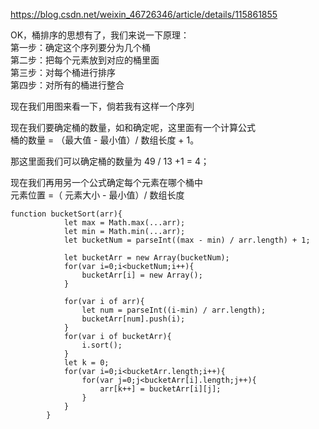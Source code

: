 https://blog.csdn.net/weixin_46726346/article/details/115861855    

OK，桶排序的思想有了，我们来说一下原理：   
第一步：确定这个序列要分为几个桶   
第二步：把每个元素放到对应的桶里面   
第三步：对每个桶进行排序    
第四步：对所有的桶进行整合   

现在我们用图来看一下，倘若我有这样一个序列      


现在我们要确定桶的数量，如和确定呢，这里面有一个计算公式    
桶的数量 = （最大值 - 最小值）/ 数组长度 + 1。    

那这里面我们可以确定桶的数量为 49 / 13 +1 = 4；    

现在我们再用另一个公式确定每个元素在哪个桶中    
元素位置 =（ 元素大小 - 最小值）/ 数组长度    

```code
function bucketSort(arr){
            let max = Math.max(...arr);
            let min = Math.min(...arr);
            let bucketNum = parseInt((max - min) / arr.length) + 1;

            let bucketArr = new Array(bucketNum);
            for(var i=0;i<bucketNum;i++){
                bucketArr[i] = new Array();
            }

            for(var i of arr){
                let num = parseInt((i-min) / arr.length);
                bucketArr[num].push(i);
            }
            for(var i of bucketArr){
                i.sort();
            }
            let k = 0;
            for(var i=0;i<bucketArr.length;i++){
                for(var j=0;j<bucketArr[i].length;j++){
                    arr[k++] = bucketArr[i][j];
                }
            }
        }
```
